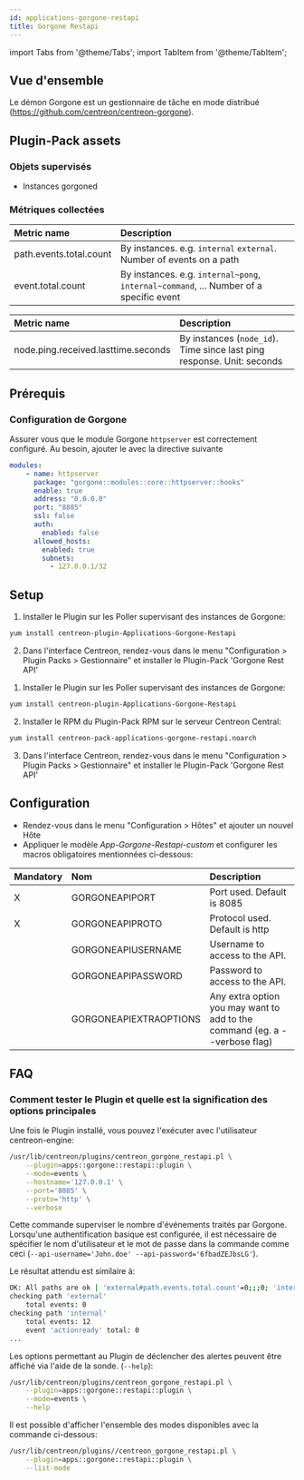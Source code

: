 ```yaml
---
id: applications-gorgone-restapi
title: Gorgone Restapi
---
```

import Tabs from '@theme/Tabs';
import TabItem from '@theme/TabItem';


## Vue d'ensemble

Le démon Gorgone est un gestionnaire de tâche en mode distribué (https://github.com/centreon/centreon-gorgone).

## Plugin-Pack assets

### Objets supervisés

* Instances gorgoned

### Métriques collectées

<Tabs groupId="sync">
<TabItem value="Events" label="Events">

| Metric name             | Description                                                                            |
| :---------------------- | :------------------------------------------------------------------------------------- |
| path.events.total.count | By instances. e.g. `internal` `external`. Number of events on a path                   |
| event.total.count       | By instances. e.g. `internal~pong`, `internal~command`, ... Number of a specific event |

</TabItem>
<TabItem value="Nodes" label="Nodes">

| Metric name                         | Description                                                            |
| :---------------------------------- | :----------------------------------------------------------------------|
| node.ping.received.lasttime.seconds | By instances (`node_id`). Time since last ping response. Unit: seconds |

</TabItem>
</Tabs>

## Prérequis

### Configuration de Gorgone

Assurer vous que le module Gorgone `httpserver` est correctement configuré. Au besoin, ajouter le avec la directive suivante

```yaml
modules:
    - name: httpserver
      package: "gorgone::modules::core::httpserver::hooks"
      enable: true
      address: "0.0.0.0"
      port: "8085"
      ssl: false
      auth:
        enabled: false
      allowed_hosts:
        enabled: true
        subnets:
          - 127.0.0.1/32
```

## Setup

<Tabs groupId="sync">
<TabItem value="Online IMP Licence & IT-100 Editions" label="Online IMP Licence & IT-100 Editions">

1. Installer le Plugin sur les Poller supervisant des instances de Gorgone:

```bash
yum install centreon-plugin-Applications-Gorgone-Restapi
```

2. Dans l'interface Centreon, rendez-vous dans le menu "Configuration > Plugin Packs > Gestionnaire" et installer le Plugin-Pack 'Gorgone Rest API'

</TabItem>
<TabItem value="Offline IMP License" label="Offline IMP License">

1. Installer le Plugin sur les Poller supervisant des instances de Gorgone:

```bash
yum install centreon-plugin-Applications-Gorgone-Restapi
```

2. Installer le RPM du Plugin-Pack RPM sur le serveur Centreon Central:

```bash
yum install centreon-pack-applications-gorgone-restapi.noarch
```

3. Dans l'interface Centreon, rendez-vous dans le menu "Configuration > Plugin Packs > Gestionnaire" et installer le Plugin-Pack 'Gorgone Rest API'

</TabItem>
</Tabs>

## Configuration

* Rendez-vous dans le menu "Configuration > Hôtes" et ajouter un nouvel Hôte
* Appliquer le modèle *App-Gorgone-Restapi-custom* et configurer les macros obligatoires mentionnées ci-dessous:

| Mandatory   | Nom                    | Description                                                                |
| :---------- | :--------------------- | :------------------------------------------------------------------------- |
| X           | GORGONEAPIPORT         | Port used. Default is 8085                                                 |
| X           | GORGONEAPIPROTO        | Protocol used. Default is http                                             |
|             | GORGONEAPIUSERNAME     | Username to access to the API.                                             |
|             | GORGONEAPIPASSWORD     | Password to access to the API.                                             |
|             | GORGONEAPIEXTRAOPTIONS | Any extra option you may want to add to the command (eg. a --verbose flag) |

## FAQ

### Comment tester le Plugin et quelle est la signification des options principales

Une fois le Plugin installé, vous pouvez l'exécuter avec l'utilisateur centreon-engine:

```bash
/usr/lib/centreon/plugins/centreon_gorgone_restapi.pl \
    --plugin=apps::gorgone::restapi::plugin \
    --mode=events \
    --hostname='127.0.0.1' \
    --port='8085' \
    --proto='http' \
    --verbose
```

Cette commande superviser le nombre d'événements traités par Gorgone. Lorsqu'une authentification basique est configurée, il est nécessaire de spécifier le nom
d'utilisateur et le mot de passe dans la commande comme ceci (`--api-username='John.doe' --api-password='6fbadZEJbsLG'`).

Le résultat attendu est similaire à:

```bash
OK: All paths are ok | 'external#path.events.total.count'=0;;;0; 'internal#path.events.total.count'=12;;;0; 'internal~actionready#event.total.count'=0;;;0; 'internal~bcastlogger#event.total.count'=0;;;0; 'internal~centreonnodesready#event.total.count'=0;;;0; 'internal~command#event.total.count'=0;;;0; 'internal~constatus#event.total.count'=1;;;0; 'internal~dbcleanerready#event.total.count'=0;;;0; 'internal~enginecommand#event.total.count'=0;;;0; 'internal~engineready#event.total.count'=0;;;0; 'internal~httpserverready#event.total.count'=0;;;0; 'internal~information#event.total.count'=1;;;0; 'internal~judgeready#event.total.count'=0;;;0; 'internal~legacycmdready#event.total.count'=0;;;0; 'internal~pipelineready#event.total.count'=0;;;0; 'internal~pong#event.total.count'=6;;;0; 'internal~proxyready#event.total.count'=0;;;0; 'internal~putlog#event.total.count'=0;;;0; 'internal~registernodes#event.total.count'=0;;;0; 'internal~setcoreid#event.total.count'=0;;;0; 'internal~setlogs#event.total.count'=4;;;0; 'internal~unregisternodes#event.total.count'=0;;;0;
checking path 'external'
    total events: 0
checking path 'internal'
    total events: 12
    event 'actionready' total: 0
...
```

Les options permettant au Plugin de déclencher des alertes peuvent être affiché via l'aide de la sonde. (`--help`):

```bash
/usr/lib/centreon/plugins/centreon_gorgone_restapi.pl \
    --plugin=apps::gorgone::restapi::plugin \
    --mode=events \
    --help
```

Il est possible d'afficher l'ensemble des modes disponibles avec la commande ci-dessous:

```bash
/usr/lib/centreon/plugins//centreon_gorgone_restapi.pl \
    --plugin=apps::gorgone::restapi::plugin \
    --list-mode
```
